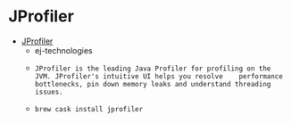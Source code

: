 # JProfiler
- [JProfiler](https://www.ej-technologies.com/products/jprofiler/overview.html)
  -  ej-technologies
  -     JProfiler is the leading Java Profiler for profiling on the JVM. JProfiler's intuitive UI helps you resolve    performance bottlenecks, pin down memory leaks and understand threading issues.
  - `brew cask install jprofiler`
